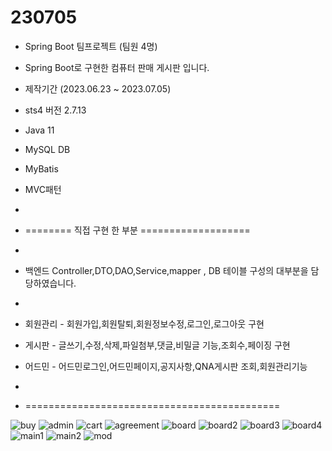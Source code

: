 # 230705
- Spring Boot 팀프로젝트 (팀원 4명)
- Spring Boot로 구현한 컴퓨터 판매 게시판 입니다.
- 제작기간 (2023.06.23 ~ 2023.07.05)

- sts4 버전 2.7.13
- Java 11
- MySQL DB
- MyBatis
- MVC패턴
- 
- ======== 직접 구현 한 부분 ===================
- 
-  백엔드 Controller,DTO,DAO,Service,mapper , DB 테이블 구성의 대부분을 담당하였습니다.
- 
- 회원관리 - 회원가입,회원탈퇴,회원정보수정,로그인,로그아웃 구현
- 게시판   - 글쓰기,수정,삭제,파일첨부,댓글,비밀글 기능,조회수,페이징 구현
- 어드민   - 어드민로그인,어드민페이지,공지사항,QNA게시판 조회,회원관리기능
- 
- ============================================


![buy](https://github.com/rlagjsdudHY/230705/assets/131653393/e5dc0f51-0c69-4212-a451-0ea159e02064)
![admin](https://github.com/rlagjsdudHY/230705/assets/131653393/ef1c4d29-f7b6-4618-b3bf-e7f135ac3256)
![cart](https://github.com/rlagjsdudHY/230705/assets/131653393/44013aae-825f-4909-9b04-5323dedda909)
![agreement](https://github.com/rlagjsdudHY/230705/assets/131653393/385fe817-4e05-4a71-a6cc-e88e76e6fe39)
![board](https://github.com/rlagjsdudHY/230705/assets/131653393/adead0dd-4d03-480e-a4a0-15676da98869)
![board2](https://github.com/rlagjsdudHY/230705/assets/131653393/a6e1288a-9800-4a3d-8a02-7aa4c7850231)
![board3](https://github.com/rlagjsdudHY/230705/assets/131653393/998b49d1-6f9e-43ec-a8e2-9870fa8c46be)
![board4](https://github.com/rlagjsdudHY/230705/assets/131653393/2cc56490-e3da-4ce4-8190-b744d0f98d52)
![main1](https://github.com/rlagjsdudHY/230705/assets/131653393/9b45a371-e027-46a2-a931-d7c6e0682c53)
![main2](https://github.com/rlagjsdudHY/230705/assets/131653393/c06bca2c-931a-4795-be7b-f18f9b81d742)
![mod](https://github.com/rlagjsdudHY/230705/assets/131653393/3e03321a-a27a-4009-ae79-3de6181f346b)





